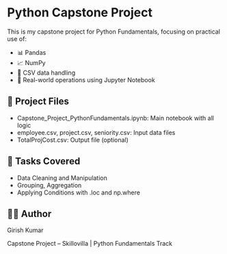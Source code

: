 # Python Capstone Project

This is my capstone project for Python Fundamentals, focusing on practical use of:

- 📊 Pandas
- 📈 NumPy
- 📁 CSV data handling
- 📌 Real-world operations using Jupyter Notebook

## 📂 Project Files

- Capstone_Project_PythonFundamentals.ipynb: Main notebook with all logic
- employee.csv, project.csv, seniority.csv: Input data files
- TotalProjCost.csv: Output file (optional)

## 🔧 Tasks Covered

- Data Cleaning and Manipulation
- Grouping, Aggregation
- Applying Conditions with .loc and np.where

## 👨‍💻 Author

Girish Kumar  

Capstone Project – Skillovilla | Python Fundamentals Track
